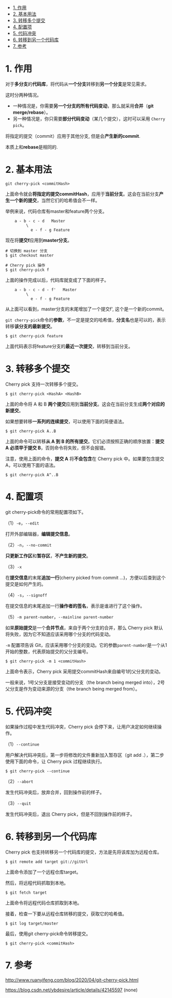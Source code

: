 
<!-- @import "[TOC]" {cmd="toc" depthFrom=1 depthTo=6 orderedList=false} -->

<!-- code_chunk_output -->

- [1. 作用](#1-作用)
- [2. 基本用法](#2-基本用法)
- [3. 转移多个提交](#3-转移多个提交)
- [4. 配置项](#4-配置项)
- [5. 代码冲突](#5-代码冲突)
- [6. 转移到另一个代码库](#6-转移到另一个代码库)
- [7. 参考](#7-参考)

<!-- /code_chunk_output -->

# 1. 作用

对于**多分支**的**代码库**，将代码从**一个分支**转移到**另一个分支**是常见需求。

这时分两种情况。

- 一种情况是，你需要**另一个分支的所有代码变动**，那么就采用**合并**（**git merge/rebase**）。
- 另一种情况是，你只需要**部分代码变动**（某几个提交），这时可以采用 `Cherry pick`。

将指定的提交（commit）应用于其他分支, 但是会**产生新的commit**.

本质上和**rebase**是相同的.

# 2. 基本用法

```
git cherry-pick <commitHash>
```

上面命令就会**将指定的提交commitHash**，应用于**当前分支**。这会在当前分支**产生一个新的提交**，当然它们的哈希值会不一样。

举例来说，代码仓库有master和feature两个分支。

```
    a - b - c - d   Master
         \
           e - f - g Feature
```

现在将**提交f**应用到**master分支**。

```
# 切换到 master 分支
$ git checkout master

# Cherry pick 操作
$ git cherry-pick f
```

上面的操作完成以后，代码库就变成了下面的样子。

```
    a - b - c - d - f'   Master
         \
           e - f - g Feature
```

从上面可以看到，master分支的末尾增加了一个提交f', 这个是一个新的commit。

`git cherry-pick`命令的**参数**，不一定是提交的哈希值，**分支名**也是可以的，表示转移**该分支的最新提交**。

```
$ git cherry-pick feature
```

上面代码表示将feature分支的**最近一次提交**，转移到当前分支。

# 3. 转移多个提交

Cherry pick 支持一次转移多个提交。

```
$ git cherry-pick <HashA> <HashB>
```


上面的命令将 A 和 B **两个提交**应用到**当前分支**。这会在当前分支生成**两个对应的新提交**。

如果想要转移**一系列的连续提交**，可以使用下面的简便语法。

```
$ git cherry-pick A..B
```

上面的命令可以转移**从 A 到 B 的所有提交**。它们必须按照正确的顺序放置：**提交 A 必须早于提交 B**，否则命令将失败，但不会报错。

注意，使用上面的命令，**提交 A** 将**不会包含**在 Cherry pick 中。如果要包含提交 A，可以使用下面的语法。

```
$ git cherry-pick A^..B
```

# 4. 配置项

git cherry-pick命令的常用配置项如下。

（1）`-e`，`--edit`

打开外部编辑器，**编辑提交信息**。

（2）`-n`，`--no-commit`

**只更新工作区**和**暂存区**，**不产生新的提交**。

（3）`-x`

在**提交信息**的末尾**追加一行**(cherry picked from commit ...)，方便以后查到这个提交是如何产生的。

（4）`-s`，`--signoff`

在提交信息的末尾追加一行**操作者的签名**，表示是谁进行了这个操作。

（5）`-m parent-number`，`--mainline parent-number`

如果**原始提交**是一个**合并节点**，来自于两个分支的合并，那么 Cherry pick 默认将失败，因为它不知道应该采用哪个分支的代码变动。

`-m` 配置项告诉 Git，应该采用哪个分支的变动。它的参数`parent-number`是一个从1开始的整数，代表原始提交的父分支编号。

```
$ git cherry-pick -m 1 <commitHash>
```

上面命令表示，Cherry pick 采用提交commitHash来自编号1的父分支的变动。

一般来说，1号父分支是接受变动的分支（the branch being merged into），2号父分支是作为变动来源的分支（the branch being merged from）。

# 5. 代码冲突

如果操作过程中发生代码冲突，Cherry pick 会停下来，让用户决定如何继续操作。

（1）`--continue`

用户解决代码冲突后，第一步将修改的文件重新加入暂存区（git add .），第二步使用下面的命令，让 Cherry pick 过程继续执行。

```
$ git cherry-pick --continue
```

（2）`--abort`

发生代码冲突后，放弃合并，回到操作前的样子。

（3）`--quit`

发生代码冲突后，退出 Cherry pick，但是不回到操作前的样子。

# 6. 转移到另一个代码库

Cherry pick 也支持转移另一个代码库的提交，方法是先将该库加为远程仓库。

```
$ git remote add target git://gitUrl
```

上面命令添加了一个远程仓库target。

然后，将远程代码抓取到本地。

```
$ git fetch target
```

上面命令将远程代码仓库抓取到本地。

接着，检查一下要从远程仓库转移的提交，获取它的哈希值。

```
$ git log target/master
```

最后，使用git cherry-pick命令转移提交。

```
$ git cherry-pick <commitHash>
```

# 7. 参考

http://www.ruanyifeng.com/blog/2020/04/git-cherry-pick.html


https://blog.csdn.net/ybdesire/article/details/42145597 (none)